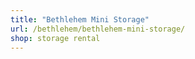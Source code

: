```yaml
---
title: "Bethlehem Mini Storage"
url: /bethlehem/bethlehem-mini-storage/
shop: storage rental
---
```

